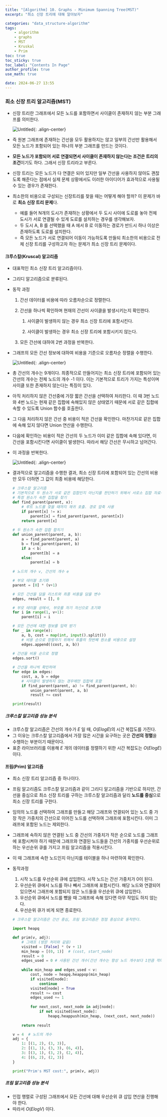 ```yaml
---
title: "[Algorithm] 10. Graphs - Minimum Spanning Tree(MST)"
excerpt: "최소 신장 트리에 대해 알아보자"

categories: "data_structure-algorithm"
tags:
    - algorithm
    - graphs
    - MST
    - Kruskal
    - Prim
toc: true  
toc_sticky: true
toc_label: "Contents In Page"
author_profile: true
use_math: true

date: 2024-06-27 13:55
---
```


### 최소 신장 트리 알고리즘(MST)
- 신장 트리란 그래프에서 모든 노드를 포함하면서 사이클이 존재하지 않는 부분 그래프를 의미한다.
    
    ![Untitled](/assets/images/DS&Algorithm/Untitled%2032.png){: .align-center}
    
- 즉 원본 그래프에 존재하는 간선을 모두 활용하지는 않고 일부의 간선만 활용해서 모든 노드가 포함되어 있는 하나의 부분 그래프를 만드는 것이다.
- **모든 노드가 포함되어 서로 연결되면서 사이클이 존재하지 않는다는 조건은 트리의 조건**이기도 하다. 그래서 신장 트리라고 부른다.
- 신장 트리는 모든 노드가 다 연결은 되어 있지만 일부 간선을 사용하지 않아도 괜찮도록 해준다는 점에서 실제 문제 상황에서도 이러한 아이디어가 효과적으로 사용될 수 있는 경우가 존재한다.
- 최소한의 비용으로 구성되는 신장트리를 찾을 때는 어떻게 해야 할까? 이 문제가 바로 **최소 신장 트리 문제**다.
  - 예를 들어 N개의 도시가 존재하는 상황에서 두 도시 사이에 도로를 놓아 전체 도시가 서로 연결될 수 있게 도로를 설치하는 경우를 생각해보자.
  - 두 도시 A, B 를 선택했을 때 A 에서 B 로 이동하는 경로가 반드시 하나 이상은 존재하도록 도로를 설치한다.
  - 즉 모든 노드가 서로 연결되어 이동이 가능하도록 만들되 최소한의 비용으로 전체 신장 트리를 구성하고자 하는 문제가 최소 신장 트리 문제이다.

#### 크루스칼(Kruscal) 알고리즘
- 대표적인 최소 신장 트리 알고리즘이다.
- 그리디 알고리즘으로 분류된다.
- 동작 과정
    1. 간선 데이터를 비용에 따라 오름차순으로 정렬한다.
    2. 간선을 하나씩 확인하며 현재의 간선이 사이클을 발생시키는지 확인한다.

        1) 사이클이 발생하지 않는 경우 최소 신장 트리에 포함시킨다.
        
        2) 사이클이 발생하는 경우 최소 신장 트리에 포함시키지 않는다.

    3. 모든 간선에 대하여 2번 과정을 반복한다.
- 그래프의 모든 간선 정보에 대하여 비용을 기준으로 오름차순 정렬을 수행한다.

    ![Untitled](/assets/images/DS&Algorithm/Untitled%2033.png){: .align-center}

- 총 간선의 개수는 9개이다. 최종적으로 만들어지는 최소 신장 트리에 포함되어 있는 간선의 개수는 전체 노드의 개수 -1 이다. 이는 기본적으로 트리가 가지는 특성이며 사이클 또한 존재하지 않는다는 특징이 있다.
- 아직 처리하지 않은 간선중에 가장 짧은 간선을 선택하여 처리한다. 이 때 3번 노드와 4번 노드는 현재 같은 집합에 속해있지 않은 상태였기 때문에 서로 같은 집합에 속할 수 있도록 Union 함수를 호출한다.
- 그 다음 처리하지 않은 간선 중 비용이 적은 간선을 확인한다. 마찬가지로 같은 집합에 속해 있지 않다면 Union 연산을 수행한다.
- 다음에 확인하는 비용이 적은 간선의 두 노드가 이미 같은 집합에 속해 있다면, 이 간선을 포함시킨다면 사이클이 발생한다. 따라서 해당 간선은 무시하고 넘어간다.
- 이 과정을 반복한다.

    ![Untitled](/assets/images/DS&Algorithm/Untitled%2034.png){: .align-center}

- 결과적으로 알고리즘을 수행한 결과, 최소 신장 트리에 포함되어 있는 간선의 비용만 모두 더하면 그 값이 최종 비용에 해당한다.

    ```python
    # 크루스칼 알고리즘
    # 기본적으로 두 원소가 서로 같은 집합인지 아닌지를 판단하기 위해서 서로소 집합 자료구조 사용
    # 특정 원소가 속한 집합을 찾기
    def find_parent(parent, x):
        # 루트 노드를 찾을 때까지 재귀 호출. 경로 압축 사용
        if parent[x] != x:
            parent[x] = find_parent(parent, parent[x])
        return parent[x]
        
    # 두 원소가 속한 집합 합치기
    def union_parent(parent, a, b):
        a = find_parent(parent, a)
        b = find_parent(parent, b)
        if a < b:
            parent[b] = a
        else:
            parent[a] = b
            
    # 노드의 개수 v, 간선의 개수 e

    # 부모 테이블 초기화
    parent = [0] * (v+1)

    # 모든 간선을 담을 리스트와 최종 비용을 담을 변수
    edges, result = [], 0

    # 부모 테이블 상에서, 부모를 자기 자신으로 초기화
    for i in range(1, v+1):
        parent[i] = i

    # 모든 간선에 대한 정보를 입력 받기
    for _ in range(e):
        a, b, cost = map(int, input().split())
        # 비용 순으로 정렬하기 위해서 튜플의 첫번째 원소를 비용으로 설정
        edges.append((cost, a, b))
        
    # 간선을 비용 순으로 정렬
    edges.sort()

    # 간선을 하나씩 확인하며
    for edge in edges:
        cost, a, b = edge
        # 사이클이 발생하지 않는 경우에만 집합에 포함
        if find_parent(parent, a) != find_parent(parent, b):
            union_parent(parent, a, b)
            result += cost

    print(result)
    ```

##### 크루스칼 알고리즘 성능 분석
- 크루스칼 알고리즘은 간선의 개수가 $E$ 일 때, $O(ElogE)$의 시간 복잡도를 가진다.
- 그 이유는 크루스칼 알고리즘에서 가장 많은 시간을 요구하는 곳은 **간선의 정렬**을 수행하는 부분이기 때문이다.
- 표준 라이브러리를 이용해 $E$ 개의 데이터를 정렬하기 위한 시간 복잡도는 $O(ElogE)$ 이다.

#### 프림(Prim) 알고리즘
- 최소 신장 트리 알고리즘 중 하나이다.
- 프림 알고리즘도 크루스칼 알고리즘과 같이 그리디 알고리즘을 기반으로 하지만, 간선을 중심으로 최소 신장 트리를 구하는 크루스칼 알고리즘과 달리 **노드를 중심**으로 최소 신장 트리를 구한다.
- 임의의 노드를 선택하여 그래프를 만들고 해당 그래프와 연결되어 있는 노드 중 가장 작은 가중치의 간선으로 이어진 노드를 선택하여 그래프에 포함시킨다. 이미 그래프에 포함된 노드는 제외한다.
- 그래프에 속하지 않은 연결된 노드 중 간선의 가중치가 작은 순으로 노드를 그래프에 포함시켜야 하기 때문에 그래프와 연결된 노드들을 간선의 가중치를 우선순위로 하는 우선순위 큐를 가지고 프림 알고리즘을 적용시킨다.
- 이 때 그래프에 속한 노드인지 아닌지를 테이블을 하나 마련하여 확인한다.
- 동작과정
    1. 시작 노드를 우선순위 큐에 삽입한다. 시작 노드는 간선 가중치가 0이 된다.
    2. 우선순위 큐에서 노드를 하나 빼서 그래프에 포함시킨다. 해당 노드와 연결되어 있으면서 그래프에 포함되지 않은 노드들을 우선순위 큐에 삽입한다.
    3. 우선순위 큐에서 노드를 뺐을 때 그래프에 속해 있다면 아무 작업도 하지 않는다.
    4. 우선순위 큐가 비게 되면 종료한다.

    ```python
    # 크루스칼 알고리즘은 간선 중심, 프림 알고리즘은 정점 중심으로 동작한다.

    import heapq

    def prim(v, adj):
        # 그래프 (방문 처리와 같음)
        visited = [False] * (v + 1)
        min_heap = [(0, 1)]  # (cost, start_node)
        result = 0
        edges_used = 0 # 사용된 간선 개수(간선 개수는 항상 노드 개수보다 1만큼 작다)
        
        while min_heap and edges_used < v:
            cost, node = heapq.heappop(min_heap)
            if visited[node]:
                continue
            visited[node] = True
            result += cost
            edges_used += 1
            
            for next_cost, next_node in adj[node]:
                if not visited[next_node]:
                    heapq.heappush(min_heap, (next_cost, next_node))
                    
        return result

    v = 4  # 노드의 개수
    adj = {
        1: [(1, 2), (3, 3)],
        2: [(1, 1), (3, 3), (6, 4)],
        3: [(3, 1), (3, 2), (2, 4)],
        4: [(6, 2), (2, 3)]
    }

    print("Prim's MST cost:", prim(v, adj))
    ```

##### 프림 알고리즘 성능 분석
- 인접 행렬로 구성된 그래프에서 모든 간선에 대해 우선순위 큐 삽입 연산을 진행해야 한다.
- 따라서 $O(ElogV)$ 이다.